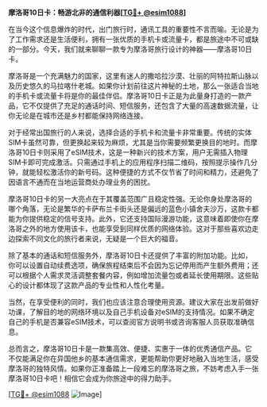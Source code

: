 **摩洛哥10日卡：畅游北非的通信利器[[TG💪+ @esim1088](https://t.me/s/esim1088)]**

在当今这个信息爆炸的时代，出门旅行时，通讯工具的重要性不言而喻。无论是为了工作需求还是生活便利，拥有一张优质的手机卡或流量卡，都是旅途中不可或缺的一部分。今天，我们就来聊聊一款专为摩洛哥旅行设计的神器——摩洛哥10日卡。

摩洛哥是一个充满魅力的国家，这里有迷人的撒哈拉沙漠、壮丽的阿特拉斯山脉以及历史悠久的马拉喀什老城。如果你计划前往这片神秘的土地，那么一张适合当地的手机卡或流量卡将是你的最佳伴侣。摩洛哥10日卡正是为此量身打造的一款产品，它不仅提供了充足的通话时间、短信服务，还包含了大量的高速数据流量，让你无论是在城市还是乡村都能保持网络连接。

对于经常出国旅行的人来说，选择合适的手机卡和流量卡非常重要。传统的实体SIM卡虽然可靠，但更换起来较为麻烦，尤其是当你需要频繁更换目的地时。而摩洛哥10日卡则采用了eSIM技术，这是一种新兴的技术方案，用户无需插入物理SIM卡即可完成激活。只需通过手机上的应用程序扫描二维码，按照提示操作几分钟，就能轻松激活你的新号码。这种便捷的方式不仅节省了时间和精力，还避免了因语言不通而在当地运营商处办理业务的困扰。

摩洛哥10日卡的另一大亮点在于其覆盖范围广且稳定性强。无论你身处摩洛哥的哪个角落，无论是繁华的卡萨布兰卡街头还是偏远的蓝色小镇舍夫沙万，这款卡都能为你提供稳定的信号支持。此外，它还支持国际漫游功能，这意味着即使你在摩洛哥之外的地方使用该卡，也能享受到同样优质的网络体验。这对于那些喜欢边走边探索不同文化的旅行者来说，无疑是一个巨大的福音。

除了基本的通话和短信服务外，摩洛哥10日卡还提供了丰富的附加功能。比如，你可以设置自动续费选项，确保旅程结束后不会因为忘记停用而产生额外费用；还可以根据个人需求灵活调整套餐内容，例如增加流量包或者延长使用期限。这些贴心的设计都体现了这款产品的专业性和人性化考量。

当然，在享受便利的同时，我们也应该注意合理使用资源。建议大家在出发前做好功课，了解目的地的网络环境以及自己手机设备对eSIM的支持情况。如果不确定自己的手机是否兼容eSIM技术，可以查阅官方说明书或咨询客服人员获取准确信息。

总而言之，摩洛哥10日卡是一款集高效、便捷、实惠于一体的优秀通信产品。它不仅能满足你在异国他乡的基本通信需求，更能帮助你更好地融入当地生活，感受摩洛哥的独特风情。如果你正准备踏上一段难忘的摩洛哥之旅，不妨考虑入手一张摩洛哥10日卡吧！相信它会成为你旅途中的得力助手。

[[TG💪+ @esim1088](https://t.me/s/esim1088) ![Image](https://i.postimg.cc/4NQfJmqS/Snipaste-2025-05-13-00-14-12.png)]